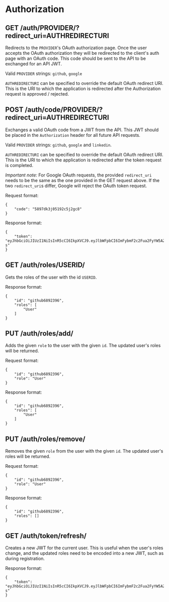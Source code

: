 # Authorization

## GET /auth/PROVIDER/?redirect_uri=AUTHREDIRECTURI

Redirects to the `PROVIDER`'s OAuth authorization page. Once the user accepts the OAuth authorization they will be redirected to the client's auth page with an OAuth code. This code should be sent to the API to be exchanged for an API JWT.

Valid `PROVIDER` strings: `github`, `google`

`AUTHREDIRECTURI` can be specified to override the default OAuth redirect URI. This is the URI to which the application is redirected after the Authorization request is approved / rejected.

## POST /auth/code/PROVIDER/?redirect_uri=AUTHREDIRECTURI

Exchanges a valid OAuth code from a JWT from the API. This JWT should be placed in the `Authorization` header for all future API requests.

Valid `PROVIDER` strings: `github`, `google` and `linkedin`.

`AUTHREDIRECTURI` can be specified to override the default OAuth redirect URI. This is the URI to which the application is redirected after the token request is completed.

_Important note:_ For Google OAuth requests, the provided `redirect_uri` needs to be the same as the one provided in the GET request above. If the two `redirect_uri`s differ, Google will reject the OAuth token request.

Request format:

```
{
	"code": "5897dk3j05192c5j2gc8"
}
```

Response format:

```
{
	"token": "eyJhbGciOiJIUzI1NiIsInR5cCI6IkpXVCJ9.eyJlbWFpbCI6ImFybmF2c2Fua2FyYW5AZ21haWwuY29tIiwiZXhwIjoxNTI1ODQ1MzA0LCJpZCI6MCwicm9sZXMiOlsiVXNlciJdfQ.lYxFGSNDU9q7FoQHNHGvpKu1fTHf8yHsKPg8FDt9L-s"
}
```

## GET /auth/roles/USERID/

Gets the roles of the user with the id `USERID`.

Response format:

```
{
	"id": "github6892396",
	"roles": [
		"User"
	]
}
```

## PUT /auth/roles/add/

Adds the given `role` to the user with the given `id`. The updated user's roles will be returned.

Request format:

```
{
	"id": "github6892396",
	"role": "User"
}
```

Response format:

```
{
	"id": "github6892396",
	"roles": [
		"User"
	]
}
```

## PUT /auth/roles/remove/

Removes the given `role` from the user with the given `id`. The updated user's roles will be returned.

Request format:

```
{
	"id": "github6892396",
	"role": "User"
}
```

Response format:

```
{
	"id": "github6892396",
	"roles": []
}
```

## GET /auth/token/refresh/

Creates a new JWT for the current user. This is useful when the user's roles change, and the updated roles need to be encoded into a new JWT, such as during registration.

Response format:

```
{
	"token": "eyJhbGciOiJIUzI1NiIsInR5cCI6IkpXVCJ9.eyJlbWFpbCI6ImFybmF2c2Fua2FyYW5AZ21haWwuY29tIiwiZXhwIjoxNTI1ODQ1MzA0LCJpZCI6MCwicm9sZXMiOlsiVXNlciJdfQ.lYxFGSNDU9q7FoQHNHGvpKu1fTHf8yHsKPg8FDt9L-s"
}
```
